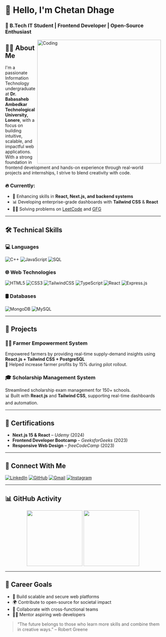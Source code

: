 # 👋 Hello, I'm Chetan Dhage

### 🚀 B.Tech IT Student | Frontend Developer | Open-Source Enthusiast

<img align="right" alt="Coding" width="400" src="https://media.tenor.com/images/b24460d29cfb2126afbba78c02a0d3/tenor.gif">

## 🧑‍🎓 About Me

I'm a passionate Information Technology undergraduate at **Dr. Babasaheb Ambedkar Technological University, Lonere**, with a focus on building intuitive, scalable, and impactful web applications. With a strong foundation in frontend development and hands-on experience through real-world projects and internships, I strive to blend creativity with code.

### 🔥 Currently:
- 🌱 Enhancing skills in **React, Next.js, and backend systems**
- 📊 Developing enterprise-grade dashboards with **Tailwind CSS** & **React**
- 👨‍💻 Solving problems on [LeetCode](https://leetcode.com/Chetandhage) and [GFG](https://www.geeksforgeeks.org/user/chetand15et/)

---

## 🛠️ Technical Skills

### 💻 Languages
![C++](https://img.shields.io/badge/C++-00599C?style=for-the-badge&logo=c%2B%2B&logoColor=white)
![JavaScript](https://img.shields.io/badge/JavaScript-F7DF1E?style=for-the-badge&logo=javascript&logoColor=black)
![SQL](https://img.shields.io/badge/SQL-4479A1?style=for-the-badge&logo=postgresql&logoColor=white)

### 🌐 Web Technologies
![HTML5](https://img.shields.io/badge/HTML5-E34F26?style=for-the-badge&logo=html5&logoColor=white)
![CSS3](https://img.shields.io/badge/CSS3-1572B6?style=for-the-badge&logo=css3&logoColor=white)
![TailwindCSS](https://img.shields.io/badge/TailwindCSS-38B2AC?style=for-the-badge&logo=tailwind-css&logoColor=white)
![TypeScript](https://img.shields.io/badge/TypeScript-007ACC?style=for-the-badge&logo=typescript&logoColor=white)
![React](https://img.shields.io/badge/React-20232A?style=for-the-badge&logo=react&logoColor=61DAFB)
![Express.js](https://img.shields.io/badge/Express.js-000?style=for-the-badge&logo=express&logoColor=white)

### 🛢️ Databases
![MongoDB](https://img.shields.io/badge/MongoDB-47A248?style=for-the-badge&logo=mongodb&logoColor=white)
![MySQL](https://img.shields.io/badge/MySQL-00758F?style=for-the-badge&logo=mysql&logoColor=white)

---

## 💼 Projects

### 🧑‍🌾 Farmer Empowerment System  
Empowered farmers by providing real-time supply-demand insights using **React.js + Tailwind CSS + PostgreSQL**  
🚜 Helped increase farmer profits by 15% during pilot rollout.

### 🎓 Scholarship Management System  
Streamlined scholarship exam management for 150+ schools.  
📊 Built with **React.js** and **Tailwind CSS**, supporting real-time dashboards and automation.

---

## 📜 Certifications
- **Next.js 15 & React** – *Udemy* (2024)  
- **Frontend Developer Bootcamp** – *GeeksforGeeks* (2023)  
- **Responsive Web Design** – *freeCodeCamp* (2023)

---

## 👥 Connect With Me

[![LinkedIn](https://img.shields.io/badge/LinkedIn-0A66C2?style=for-the-badge&logo=linkedin&logoColor=white)](https://www.linkedin.com/in/chetan-dhage-158768289/)
[![GitHub](https://img.shields.io/badge/GitHub-171515?style=for-the-badge&logo=github&logoColor=white)](https://github.com/ChetanDhage)
[![Gmail](https://img.shields.io/badge/Gmail-EA4335?style=for-the-badge&logo=gmail&logoColor=white)](mailto:chetandhage45@gmail.com)
[![Instagram](https://img.shields.io/badge/Instagram-E4405F?style=for-the-badge&logo=instagram&logoColor=white)](https://instagram.com/chetan_dhage_)

---

## 📊 GitHub Activity

<div align="center">
  <img height="180em" src="https://github-readme-stats.vercel.app/api?username=ChetanDhage&show_icons=true&theme=default&include_all_commits=true&count_private=true"/>
  <img height="180em" src="https://github-readme-stats.vercel.app/api/top-langs/?username=ChetanDhage&layout=compact&langs_count=8&theme=default"/>
</div>

---

## 🎯 Career Goals

- 🔧 Build scalable and secure web platforms
- 🌍 Contribute to open-source for societal impact
- 🤝 Collaborate with cross-functional teams
- 🧑‍🏫 Mentor aspiring web developers

> “The future belongs to those who learn more skills and combine them in creative ways.” – Robert Greene
